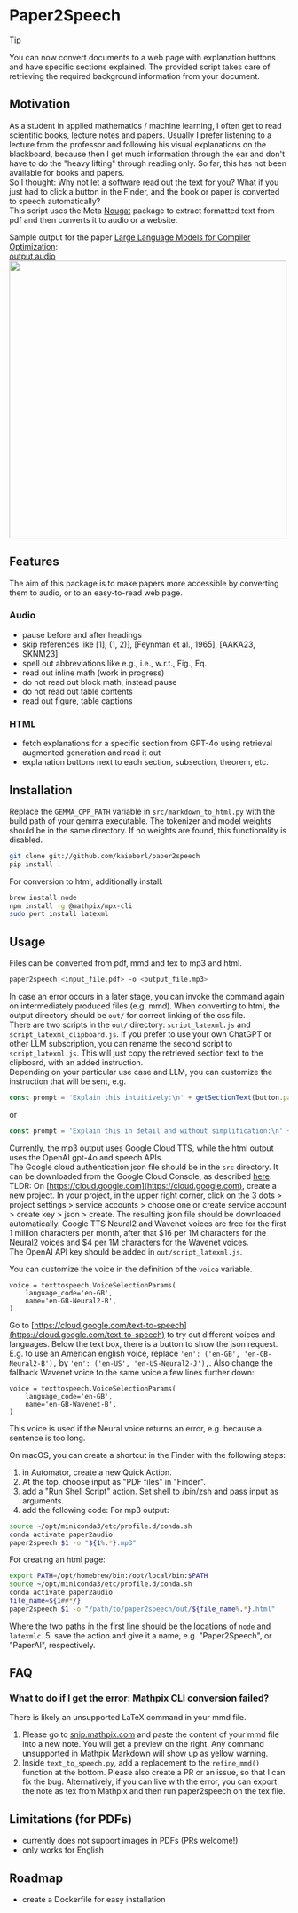# Paper2Speech

> [!TIP]
> You can now convert documents to a web page with explanation buttons and have specific sections explained. The provided script takes care of retrieving the required background information from your document.

## Motivation
As a student in applied mathematics / machine learning, I often get to read scientific books, lecture notes and papers.
Usually I prefer listening to a lecture from the professor and following his visual explanations on the blackboard, because then I get much information through the ear and don't have to do the "heavy lifting" through reading only.
So far, this has not been available for books and papers.  
So I thought: Why not let a software read out the text for you?
What if you just had to click a button in the Finder, and the book or paper is converted to speech automatically?  
This script uses the Meta [Nougat](https://facebookresearch.github.io/nougat/) package to extract formatted text from pdf and then converts it to audio or a website.

Sample output for the paper [Large Language Models for Compiler Optimization](https://arxiv.org/abs/2309.07062):  
[output audio](https://github.com/kaieberl/paper2speech/blob/main/Large%20Language%20Models%20for%20Compiler%20Optimization.mp4)  
<img src="https://github.com/kaieberl/paper2speech/blob/main/Large%20Language%20Models%20for%20Compiler%20Optimization.jpg" width="500">

## Features
The aim of this package is to make papers more accessible by converting them to audio, or to an easy-to-read web page.

### Audio
- pause before and after headings
- skip references like \[1\], \(1, 2)], \[Feynman et al., 1965\], \[AAKA23, SKNM23\]
- spell out abbreviations like e.g., i.e., w.r.t., Fig., Eq.
- read out inline math (work in progress)
- do not read out block math, instead pause
- do not read out table contents
- read out figure, table captions

### HTML
- fetch explanations for a specific section from GPT-4o using retrieval augmented generation and read it out
- explanation buttons next to each section, subsection, theorem, etc.

## Installation
Replace the `GEMMA_CPP_PATH` variable in `src/markdown_to_html.py` with the build path of your gemma executable. The tokenizer and model weights should be in the same directory. If no weights are found, this functionality is disabled.
```bash
git clone git://github.com/kaieberl/paper2speech
pip install .
```
For conversion to html, additionally install:
```bash
brew install node
npm install -g @mathpix/mpx-cli
sudo port install latexml
```

## Usage
Files can be converted from pdf, mmd and tex to mp3 and html.
```bash
paper2speech <input_file.pdf> -o <output_file.mp3>
```
In case an error occurs in a later stage, you can invoke the command again on intermediately produced files (e.g. mmd).
When converting to html, the output directory should be `out/` for correct linking of the css file.  
There are two scripts in the `out/` directory: `script_latexml.js` and `script_latexml_clipboard.js`. If you prefer to use your own ChatGPT or other LLM subscription, you can rename the second script to `script_latexml.js`. This will just copy the retrieved section text to the clipboard, with an added instruction.  
Depending on your particular use case and LLM, you can customize the instruction that will be sent, e.g.
```javascript
const prompt = 'Explain this intuitively:\n' + getSectionText(button.parentElement);
```
or 
```javascript
const prompt = 'Explain this in detail and without simplification:\n' + getSectionText(button.parentElement);
```

Currently, the mp3 output uses Google Cloud TTS, while the html output uses the OpenAI gpt-4o and speech APIs.  
The Google cloud authentication json file should be in the `src` directory. It can be downloaded from the Google Cloud Console, as described [here](https://cloud.google.com/api-keys/docs/create-manage-api-keys).  
TLDR: On [https://cloud.google.com](https://cloud.google.com), create a new project. In your project, in the upper right corner, click on the 3 dots > project settings > service accounts > choose one or create service account > create key > json > create.
The resulting json file should be downloaded automatically.
Google TTS Neural2 and Wavenet voices are free for the first 1 million characters per month, after that $16 per 1M characters for the Neural2 voices and $4 per 1M characters for the Wavenet voices.  
The OpenAI API key should be added in `out/script_latexml.js`.

You can customize the voice in the definition of the `voice` variable.
```python3
voice = texttospeech.VoiceSelectionParams(
    language_code='en-GB',
    name='en-GB-Neural2-B',
)
```
Go to [https://cloud.google.com/text-to-speech](https://cloud.google.com/text-to-speech) to try out different voices and languages. Below the text box, there is a button to show the json request.
E.g. to use an American english voice, replace `'en': ('en-GB', 'en-GB-Neural2-B'),` by `'en': ('en-US', 'en-US-Neural2-J'),`.
Also change the fallback Wavenet voice to the same voice a few lines further down:
```python3
voice = texttospeech.VoiceSelectionParams(
    language_code='en-GB',
    name='en-GB-Wavenet-B',
)
```
This voice is used if the Neural voice returns an error, e.g. because a sentence is too long.

On macOS, you can create a shortcut in the Finder with the following steps:
1. in Automator, create a new Quick Action. 
2. At the top, choose input as "PDF files" in "Finder". 
3. add a "Run Shell Script" action. Set shell to /bin/zsh and pass input as arguments. 
4. add the following code:
For mp3 output:
```bash
source ~/opt/miniconda3/etc/profile.d/conda.sh
conda activate paper2audio
paper2speech $1 -o "${1%.*}.mp3"
```
For creating an html page:
```bash
export PATH=/opt/homebrew/bin:/opt/local/bin:$PATH
source ~/opt/miniconda3/etc/profile.d/conda.sh
conda activate paper2audio
file_name=${1##*/}
paper2speech $1 -o "/path/to/paper2speech/out/${file_name%.*}.html"
```
Where the two paths in the first line should be the locations of `node` and `latexmlc`.
5. save the action and give it a name, e.g. "Paper2Speech", or "PaperAI", respectively.

## FAQ
### What to do if I get the error: Mathpix CLI conversion failed?
There is likely an unsupported LaTeX command in your mmd file.  
1. Please go to [snip.mathpix.com](snip.mathpix.com) and paste the content of your mmd file into a new note. You will get a preview on the right. Any command unsupported in Mathpix Markdown will show up as yellow warning.
2. Inside `text_to_speech.py`, add a replacement to the `refine_mmd()` function at the bottom. Please also create a PR or an issue, so that I can fix the bug. Alternatively, if you can live with the error, you can export the note as tex from Mathpix and then run paper2speech on the tex file.

## Limitations (for PDFs)
- currently does not support images in PDFs (PRs welcome!)
- only works for English

## Roadmap
- create a Dockerfile for easy installation
